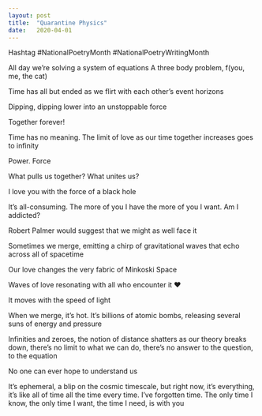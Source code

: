 ```yaml
---
layout: post
title:  "Quarantine Physics"
date:   2020-04-01
---
```


Hashtag #NationalPoetryMonth #NationalPoetryWritingMonth

All day we’re solving a system of equations
A three body problem, f(you, me, the cat)

Time has all but ended as we flirt with each other’s event horizons

Dipping, dipping lower into an unstoppable force

Together forever! 

Time has no meaning. The limit of love as our time together increases goes to infinity

Power. Force

What pulls us together? What unites us? 

I love you with the force of a black hole

It’s all-consuming. The more of you I have the more of you I want. Am I addicted?

Robert Palmer would suggest that we might as well face it

Sometimes we merge, emitting a chirp of gravitational waves that echo across all of spacetime

Our love changes the very fabric of Minkoski Space

Waves of love resonating with all who encounter it ❤️

It moves with the speed of light

When we merge, it’s hot. It’s billions of atomic bombs, releasing several suns of energy and pressure

Infinities and zeroes, the notion of distance shatters as our theory breaks down, there’s no limit to what we can do, there’s no answer to the question, to the equation

No one can ever hope to understand us

It’s ephemeral, a blip on the cosmic timescale, but right now, it’s everything, it’s like all of time all the time every time. I’ve forgotten time. The only time I know, the only time I want, the time I need, is with you
